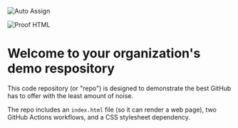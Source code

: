 ![Auto Assign](https://github.com/0x4744/demo-repository/actions/workflows/auto-assign.yml/badge.svg)

![Proof HTML](https://github.com/0x4744/demo-repository/actions/workflows/proof-html.yml/badge.svg)

# Welcome to your organization's demo respository
This code repository (or "repo") is designed to demonstrate the best GitHub has to offer with the least amount of noise.

The repo includes an `index.html` file (so it can render a web page), two GitHub Actions workflows, and a CSS stylesheet dependency.
